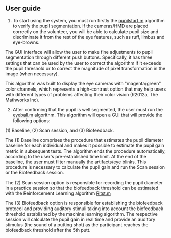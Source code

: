 ## User guide

1.	To start using the system, you must run firstly the [pupilstart.m](docs/pupilstart.m) algorithm to verify the pupil segmentation. If the cameras/HMD are placed correctly on the volunteer, you will be able to calculate pupil size and discriminate it from the rest of the eye features, such as ruff, limbus and eye-browns. 

The GUI interface will allow the user to make fine adjustments to pupil segmentation through different push buttons. Specifically, it has three settings that can be used by the user to correct the algorithm if it exceeds the pupil threshold or to correct the magnitude of pixel transformation in the image (when necessary).

This algorithm was built to display the eye cameras with "magenta/green" color channels, which represents a high-contrast option that may help users with different types of problems affecting their color vision (R2012a, The Mathworks Inc).

2.	After confirming that the pupil is well segmented, the user must run the [eyeball.m](docs/eyeball.m) algorithm. This algorithm will open a GUI that will provide the following options: 

(1) Baseline, (2) Scan session, and (3) Biofeedback.

The (1) Baseline comprises the procedure that estimates the pupil diameter baseline for each individual and makes it possible to estimate the pupil gain metric in subsequent tests. The algorithm ends the procedure automatically, according to the user's pre-established time limit. At the end of the baseline, the user must filter manually the artifacts/eye blinks. This procedure is necessary to calculate the pupil gain and run the Scan session or the Biofeedback session.

The (2) Scan session option is responsible for recording the pupil diameter in a practice session so that the biofeedback threshold can be estimated with the Reinforcement Learning algorithm [Rltst.m](docs/Rltst.m) 

The (3) Biofeedback option is responsible for establishing the biofeedback protocol and providing auditory stimuli taking into account the biofeedback threshold established by the machine learning algorithm. The respective session will calculate the pupil gain in real time and provide an auditory stimulus (the sound of a putting shot) as the participant reaches the biofeedback threshold after the 5th putt.
